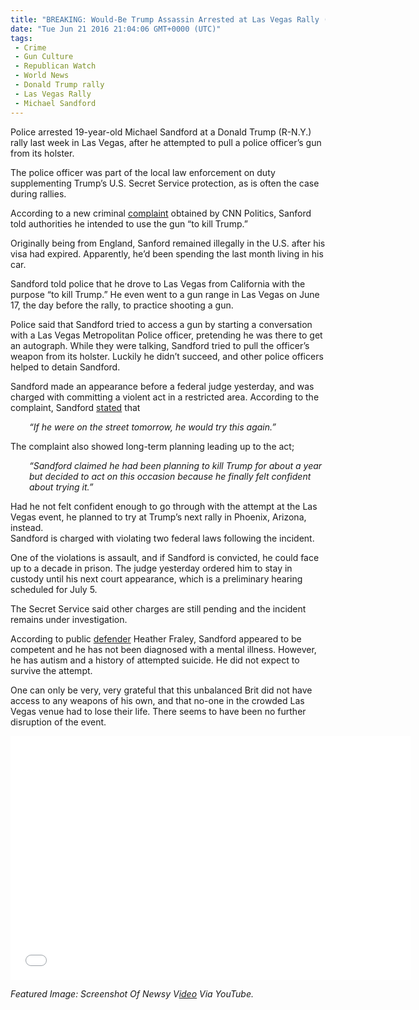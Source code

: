 ```yaml
---
title: "BREAKING: Would-Be Trump Assassin Arrested at Las Vegas Rally (Video)"
date: "Tue Jun 21 2016 21:04:06 GMT+0000 (UTC)"
tags: 
 - Crime
 - Gun Culture
 - Republican Watch
 - World News
 - Donald Trump rally
 - Las Vegas Rally
 - Michael Sandford
---
```

<p><!-- Quick Adsense WordPress Plugin: http://quicksense.net/ --></p><p>Police arrested 19-year-old Michael Sandford at a Donald Trump (R-N.Y.) rally last week in Las Vegas, after he attempted to pull a police officer&#x2019;s gun from its holster.</p><p>The police officer was part of the local law enforcement on duty supplementing Trump&#x2019;s U.S. Secret Service protection, as is often the case during rallies.</p><p>According to a new criminal <a href="http://www.cnn.com/2016/06/19/politics/trump-rally-gun-police-officer/index.html" onclick="__gaTracker(&apos;send&apos;, &apos;event&apos;, &apos;outbound-article&apos;, &apos;http://www.cnn.com/2016/06/19/politics/trump-rally-gun-police-officer/index.html&apos;, &apos;complaint&apos;);">complaint</a>&#xA0;obtained by CNN Politics, Sanford told authorities he intended to use the gun &#x201C;to kill Trump.&#x201D;</p><p>Originally being from England, Sanford remained&#xA0;illegally in the U.S. after his visa had expired. Apparently, he&#x2019;d been spending the last month living in his car.</p><p>Sandford told police that he drove to Las Vegas from California with the purpose &#x201C;to kill Trump.&#x201D; He even went to a gun range in Las Vegas on June 17, the day before the rally, to practice shooting a gun.</p><p>Police said that Sandford tried to access a gun by starting a conversation with a Las Vegas Metropolitan Police officer, pretending he was there to get an autograph. While they were talking, Sandford tried to pull the officer&#x2019;s weapon from its holster. Luckily he didn&#x2019;t succeed, and other police officers helped to detain Sandford.</p><p>Sandford made an appearance before a federal judge yesterday, and was charged with committing a violent act in a restricted area. According to the complaint, Sandford <a href="http://www.cnn.com/2016/06/19/politics/trump-rally-gun-police-officer/index.html" onclick="__gaTracker(&apos;send&apos;, &apos;event&apos;, &apos;outbound-article&apos;, &apos;http://www.cnn.com/2016/06/19/politics/trump-rally-gun-police-officer/index.html&apos;, &apos;stated&apos;);">stated</a> that</p><p style="padding-left: 30px;"><em>&#x201C;If he were on the street tomorrow, he would try this again.&#x201D;</em></p><p>The complaint also showed long-term planning leading up to&#xA0;the act;</p><p style="padding-left: 30px;"><em>&#x201C;Sandford claimed he had been planning to kill Trump for about a year but decided to act on this occasion because he finally felt confident about trying it.&#x201D;</em></p><p>Had he not felt&#xA0;confident enough to go through with the attempt at the Las Vegas event, he planned to try at Trump&#x2019;s next rally in Phoenix, Arizona, instead.<br>
Sandford is charged with violating two federal laws following the incident.</p><p>One of the violations is assault, and if Sandford is convicted, he could face up to a decade in prison. The&#xA0;judge yesterday ordered him to stay in custody until his next court appearance, which is a preliminary hearing scheduled for July 5.</p><p><!-- Quick Adsense WordPress Plugin: http://quicksense.net/ --></p><p>The Secret Service said other charges are still pending and the incident remains under investigation.</p><p>According to public <a href="http://www.independent.co.uk/news/world/americas/us-elections/donald-trump-assassination-attempt-las-vegas-us-election-2016-a7092321.html" onclick="__gaTracker(&apos;send&apos;, &apos;event&apos;, &apos;outbound-article&apos;, &apos;http://www.independent.co.uk/news/world/americas/us-elections/donald-trump-assassination-attempt-las-vegas-us-election-2016-a7092321.html&apos;, &apos;defender&apos;);">defender</a> Heather Fraley, Sandford appeared to be competent and he has not been diagnosed with a mental illness. However, he has autism and a history of attempted suicide. He did not expect to survive the attempt.</p><p>One can only be very, very grateful that this unbalanced Brit did not have access to any weapons of his own, and that no-one in the crowded Las Vegas venue had to lose their life. There seems to have been no further disruption of the event.</p><p><span class="embed-youtube" style="text-align:center; display: block;"><iframe class="youtube-player" type="text/html" width="640" height="390" src="//www.youtube.com/embed/HGt89aglU40?version=3&amp;rel=1&amp;fs=1&amp;autohide=2&amp;showsearch=0&amp;showinfo=1&amp;iv_load_policy=1&amp;wmode=transparent" allowfullscreen="true" style="border:0;"></iframe></span></p><p><em>Featured Image: Screenshot Of Newsy V<a href="https://www.youtube.com/watch?v=HGt89aglU40" onclick="__gaTracker(&apos;send&apos;, &apos;event&apos;, &apos;outbound-article&apos;, &apos;https://www.youtube.com/watch?v=HGt89aglU40&apos;, &apos;ideo&apos;);">ideo</a>&#xA0;Via YouTube.</em></p><div style="font-size:0px;height:0px;line-height:0px;margin:0;padding:0;clear:both"></div>